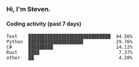 ### Hi, I'm Steven.

#### Coding activity (past 7 days)
```
Text    ▓▓▓▓▓▓▓▓▓▓▓▓▓▓▓▓▓▓▓▓▓▓▓▓▓▓▓▓▓▓  44.56%
Python  ▓▓▓▓▓▓▓▓▓▓▓▓▓▓▓▓▓▓▓▓            29.76%
C#      ▓▓▓▓▓▓▓▓▓                       14.12%
Rust    ▓▓▓▓                             7.37%
other   ▓▓                               4.20%
```

